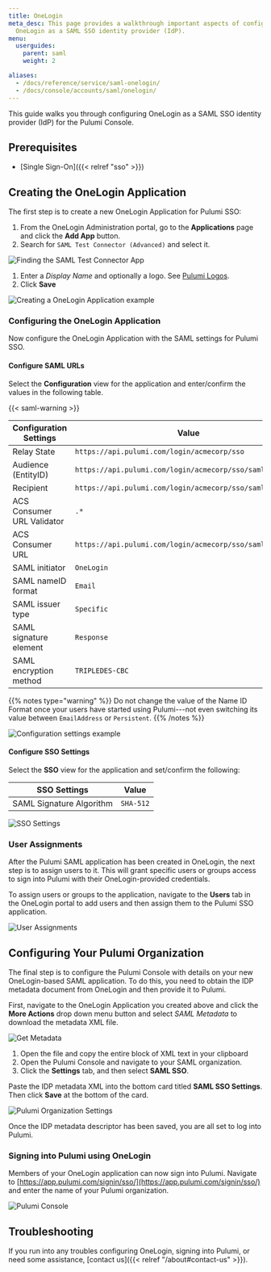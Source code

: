 ```yaml
---
title: OneLogin
meta_desc: This page provides a walkthrough important aspects of configuring
  OneLogin as a SAML SSO identity provider (IdP).
menu:
  userguides:
    parent: saml
    weight: 2

aliases:
  - /docs/reference/service/saml-onelogin/
  - /docs/console/accounts/saml/onelogin/
---
```


This guide walks you through configuring OneLogin as a SAML SSO identity provider (IdP) for the Pulumi Console.

## Prerequisites

- [Single Sign-On]({{< relref "sso" >}})

## Creating the OneLogin Application

The first step is to create a new OneLogin Application for Pulumi SSO:

1. From the OneLogin Administration portal, go to the **Applications** page and click the **Add App** button.
1. Search for `SAML Test Connector (Advanced)` and select it.

![Finding the SAML Test Connector App](/images/docs/reference/service/saml-onelogin/onelogin-find-app.png)

1. Enter a _Display Name_ and optionally a logo. See [Pulumi Logos](https://www.pulumi.com/brand/#logos).
1. Click **Save**

![Creating a OneLogin Application example](/images/docs/reference/service/saml-onelogin/onelogin-create-saml-app.png)

### Configuring the OneLogin Application

Now configure the OneLogin Application with the SAML settings for Pulumi SSO.

#### Configure SAML URLs

Select the **Configuration** view for the application and enter/confirm the values in the following table.

{{< saml-warning >}}

| Configuration Settings     | Value                                                     |
| -------------------------- | --------------------------------------------------------- |
| Relay State                | `https://api.pulumi.com/login/acmecorp/sso`               |
| Audience (EntityID)        | `https://api.pulumi.com/login/acmecorp/sso/saml/metadata` |
| Recipient                  | `https://api.pulumi.com/login/acmecorp/sso/saml/acs`      |
| ACS Consumer URL Validator | `.*`                                                      |
| ACS Consumer URL           | `https://api.pulumi.com/login/acmecorp/sso/saml/acs`      |
| SAML initiator             | `OneLogin`                                                |
| SAML nameID format         | `Email`                                                   |
| SAML issuer type           | `Specific`                                                |
| SAML signature element     | `Response`                                                |
| SAML encryption method     | `TRIPLEDES-CBC`                                           |

{{% notes type="warning" %}}
Do not change the value of the Name ID Format once your users have started using Pulumi---not even switching its value between `EmailAddress` or `Persistent`.
{{% /notes %}}

![Configuration settings example ](/images/docs/reference/service/saml-onelogin/onelogin-configure-app.png)

#### Configure SSO Settings

Select the **SSO** view for the application and set/confirm the following:

| SSO Settings             | Value     |
| ------------------------ | --------- |
| SAML Signature Algorithm | `SHA-512` |

![SSO Settings](/images/docs/reference/service/saml-onelogin/onelogin-sso-sig-setting.png)

### User Assignments

After the Pulumi SAML application has been created in OneLogin, the next step is to assign users to it.
This will grant specific users or groups access to sign into Pulumi with their OneLogin-provided
credentials.

To assign users or groups to the application, navigate to the **Users** tab in the OneLogin portal to add users and then assign them to the Pulumi SSO application.

![User Assignments](/images/docs/reference/service/saml-onelogin/onelogin-add-user-sso.png)

## Configuring Your Pulumi Organization

The final step is to configure the Pulumi Console with details on your new OneLogin-based
SAML application. To do this, you need to obtain the IDP metadata document from OneLogin and then provide
it to Pulumi.

First, navigate to the OneLogin Application you created above and click the **More Actions** drop down menu button and select _SAML Metadata_ to download the metadata XML file.

![Get Metadata](/images/docs/reference/service/saml-onelogin/onelogin-get-metadata.png)

1. Open the file and copy the entire block of XML text in your clipboard
1. Open the Pulumi Console and navigate to your SAML organization.
1. Click the **Settings** tab, and then select **SAML SSO**.

Paste the IDP metadata XML into the bottom card
titled **SAML SSO Settings**. Then click **Save** at the bottom of the card.

![Pulumi Organization Settings](/images/docs/reference/service/saml-onelogin/onelogin-pulumi-saml-metadata.png)

Once the IDP metadata descriptor has been saved, you are all set to log into Pulumi.

### Signing into Pulumi using OneLogin

Members of your OneLogin application can now sign into Pulumi. Navigate to
[https://app.pulumi.com/signin/sso/](https://app.pulumi.com/signin/sso/) and enter the
name of your Pulumi organization.

![Pulumi Console](/images/docs/reference/service/saml-okta/pulumi-console-signin.png)

## Troubleshooting

If you run into any troubles configuring OneLogin, signing into Pulumi, or need some assistance, [contact us]({{< relref "/about#contact-us" >}}).
